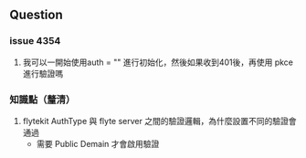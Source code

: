 ## Question
### issue 4354
1.  我可以一開始使用auth = "" 進行初始化，然後如果收到401後，再使用 pkce 進行驗證嗎
### 知識點（釐清）
1. flytekit AuthType 與 flyte server 之間的驗證邏輯，為什麼設置不同的驗證會通過
   - 需要 Public Demain 才會啟用驗證
   